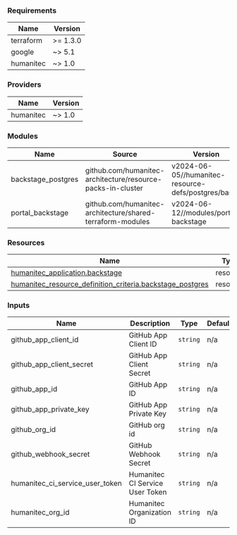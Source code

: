 <!-- BEGIN_TF_DOCS -->
### Requirements

| Name | Version |
|------|---------|
| terraform | >= 1.3.0 |
| google | ~> 5.1 |
| humanitec | ~> 1.0 |

### Providers

| Name | Version |
|------|---------|
| humanitec | ~> 1.0 |

### Modules

| Name | Source | Version |
|------|--------|---------|
| backstage\_postgres | github.com/humanitec-architecture/resource-packs-in-cluster | v2024-06-05//humanitec-resource-defs/postgres/basic |
| portal\_backstage | github.com/humanitec-architecture/shared-terraform-modules | v2024-06-12//modules/portal-backstage |

### Resources

| Name | Type |
|------|------|
| [humanitec_application.backstage](https://registry.terraform.io/providers/humanitec/humanitec/latest/docs/resources/application) | resource |
| [humanitec_resource_definition_criteria.backstage_postgres](https://registry.terraform.io/providers/humanitec/humanitec/latest/docs/resources/resource_definition_criteria) | resource |

### Inputs

| Name | Description | Type | Default | Required |
|------|-------------|------|---------|:--------:|
| github\_app\_client\_id | GitHub App Client ID | `string` | n/a | yes |
| github\_app\_client\_secret | GitHub App Client Secret | `string` | n/a | yes |
| github\_app\_id | GitHub App ID | `string` | n/a | yes |
| github\_app\_private\_key | GitHub App Private Key | `string` | n/a | yes |
| github\_org\_id | GitHub org id | `string` | n/a | yes |
| github\_webhook\_secret | GitHub Webhook Secret | `string` | n/a | yes |
| humanitec\_ci\_service\_user\_token | Humanitec CI Service User Token | `string` | n/a | yes |
| humanitec\_org\_id | Humanitec Organization ID | `string` | n/a | yes |
<!-- END_TF_DOCS -->